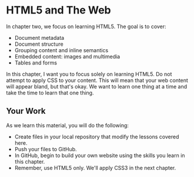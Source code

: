# HTML5 and The Web

In chapter two, we focus on learning HTML5.
The goal is to cover:

- Document metadata
- Document structure
- Grouping content and inline semantics
- Embedded content: images and multimedia
- Tables and forms

In this chapter, I want you to focus solely on learning HTML5.
Do not attempt to apply CSS to your content.
This will mean that your web content will appear bland, but that's okay.
We want to learn one thing at a time and take the time to learn that one thing.

## Your Work

As we learn this material, you will do the following:

- Create files in your local repository that modify the lessons covered here.
- Push your files to GitHub.
- In GitHub, begin to build your own website using the skills you learn in this chapter.
- Remember, use HTML5 only. We'll apply CSS3 in the next chapter.
